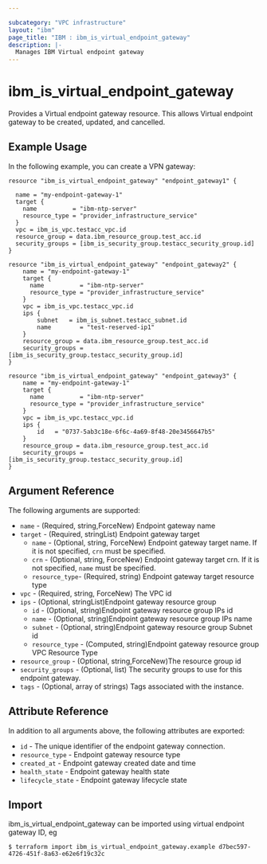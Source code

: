 ```yaml
---

subcategory: "VPC infrastructure"
layout: "ibm"
page_title: "IBM : ibm_is_virtual_endpoint_gateway"
description: |-
  Manages IBM Virtual endpoint gateway
---
```


# ibm_is_virtual_endpoint_gateway

Provides a Virtual endpoint gateway resource. This allows Virtual endpoint gateway to be created, updated, and cancelled.

## Example Usage

In the following example, you can create a VPN gateway:

```hcl
resource "ibm_is_virtual_endpoint_gateway" "endpoint_gateway1" {

  name = "my-endpoint-gateway-1"
  target {
	name          = "ibm-ntp-server"
    resource_type = "provider_infrastructure_service"
  }
  vpc = ibm_is_vpc.testacc_vpc.id
  resource_group = data.ibm_resource_group.test_acc.id
  security_groups = [ibm_is_security_group.testacc_security_group.id]
}

resource "ibm_is_virtual_endpoint_gateway" "endpoint_gateway2" {
	name = "my-endpoint-gateway-1"
	target {
	  name          = "ibm-ntp-server"
	  resource_type = "provider_infrastructure_service"
	}
	vpc = ibm_is_vpc.testacc_vpc.id
	ips {
		subnet   = ibm_is_subnet.testacc_subnet.id
		name        = "test-reserved-ip1"
	}
	resource_group = data.ibm_resource_group.test_acc.id
	security_groups = [ibm_is_security_group.testacc_security_group.id]
}

resource "ibm_is_virtual_endpoint_gateway" "endpoint_gateway3" {
	name = "my-endpoint-gateway-1"
	target {
	  name          = "ibm-ntp-server"
	  resource_type = "provider_infrastructure_service"
	}
	vpc = ibm_is_vpc.testacc_vpc.id
	ips {
		id   = "0737-5ab3c18e-6f6c-4a69-8f48-20e3456647b5"
	}
	resource_group = data.ibm_resource_group.test_acc.id
	security_groups = [ibm_is_security_group.testacc_security_group.id]
}
```

## Argument Reference

The following arguments are supported:

- `name` - (Required, string,ForceNew) Endpoint gateway name
- `target` - (Required, stringList) Endpoint gateway target
  - `name` - (Optional, string, ForceNew) Endpoint gateway target name. If it is not specified, `crn` must be specified.
  - `crn` - (Optional, string, ForceNew) Endpoint gateway target crn. If it is not specified, `name` must be specified.
  - `resource_type`- (Required, string) Endpoint gateway target resource type
- `vpc` - (Required, string, ForceNew) The VPC id
- `ips` - (Optional, stringList)Endpoint gateway resource group
  - `id` - (Optional, string)Endpoint gateway resource group IPs id
  - `name` - (Optional, string)Endpoint gateway resource group IPs name
  - `subnet` - (Optional, string)Endpoint gateway resource group Subnet id
  - `resource_type` - (Computed, string)Endpoint gateway resource group VPC Resource Type
- `resource_group` - (Optional, string,ForceNew)The resource group id
- `security_groups` - (Optional, list) The security groups to use for this endpoint gateway.
- `tags` - (Optional, array of strings) Tags associated with the instance.

## Attribute Reference

In addition to all arguments above, the following attributes are exported:

- `id` - The unique identifier of the endpoint gateway connection.
- `resource_type` - Endpoint gateway resource type
- `created_at` - Endpoint gateway created date and time
- `health_state` - Endpoint gateway health state
- `lifecycle_state` - Endpoint gateway lifecycle state

## Import

ibm_is_virtual_endpoint_gateway can be imported using virtual endpoint gateway ID, eg

```
$ terraform import ibm_is_virtual_endpoint_gateway.example d7bec597-4726-451f-8a63-e62e6f19c32c

```
